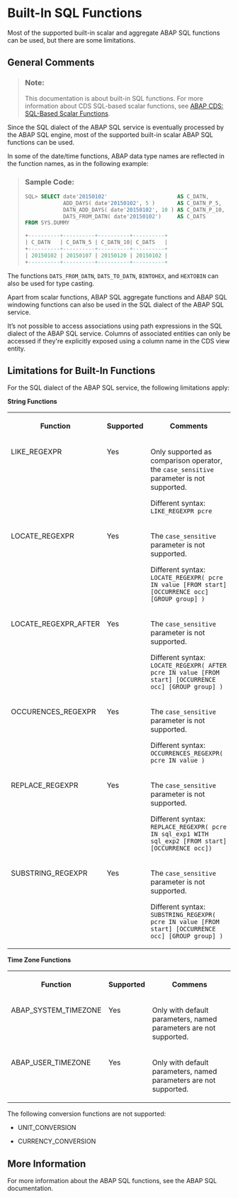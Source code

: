 <!-- loio7bf302022e7a493eadf0998850c194d5 -->

# Built-In SQL Functions

Most of the supported built-in scalar and aggregate ABAP SQL functions can be used, but there are some limitations.



## General Comments

> ### Note:  
> This documentation is about built-in SQL functions. For more information about CDS SQL-based scalar functions, see [ABAP CDS: SQL-Based Scalar Functions](abap-cds-sql-based-scalar-functions-532dbeb.md).

Since the SQL dialect of the ABAP SQL service is eventually processed by the ABAP SQL engine, most of the supported built-in scalar ABAP SQL functions can be used.

In some of the date/time functions, ABAP data type names are reflected in the function names, as in the following example:

> ### Sample Code:  
> ```sql
> SQL> SELECT date'20150102'                      AS C_DATN,
>             ADD_DAYS( date'20150102', 5 )       AS C_DATN_P_5, 
>             DATN_ADD_DAYS( date'20150102', 10 ) AS C_DATN_P_10,
>             DATS_FROM_DATN( date'20150102')     AS C_DATS
> FROM SYS.DUMMY
> 
> +----------+----------+----------+----------+
> | C_DATN   | C_DATN_5 | C_DATN_10| C_DATS   |
> +----------+----------+----------+----------+
> | 20150102 | 20150107 | 20150120 | 20150102 |
> +----------+----------+----------+----------+
> 
> ```

The functions `DATS_FROM_DATN`, `DATS_TO_DATN`, `BINTOHEX`, and `HEXTOBIN` can also be used for type casting.

Apart from scalar functions, ABAP SQL aggregate functions and ABAP SQL windowing functions can also be used in the SQL dialect of the ABAP SQL service.

It’s not possible to access associations using path expressions in the SQL dialect of the ABAP SQL service. Columns of associated entities can only be accessed if they're explicitly exposed using a column name in the CDS view entity.



<a name="loio7bf302022e7a493eadf0998850c194d5__section_sgx_fcz_qwb"/>

## Limitations for Built-In Functions

For the SQL dialect of the ABAP SQL service, the following limitations apply:

**String Functions**


<table>
<tr>
<th valign="top">

Function

</th>
<th valign="top">

Supported

</th>
<th valign="top">

Comments

</th>
</tr>
<tr>
<td valign="top">

LIKE\_REGEXPR

</td>
<td valign="top">

Yes

</td>
<td valign="top">

Only supported as comparison operator, the `case_sensitive` parameter is not supported.

Different syntax: `LIKE_REGEXPR pcre`

</td>
</tr>
<tr>
<td valign="top">

LOCATE\_REGEXPR

</td>
<td valign="top">

Yes

</td>
<td valign="top">

The `case_sensitive` parameter is not supported.

Different syntax: `LOCATE_REGEXPR( pcre IN value [FROM start] [OCCURRENCE occ] [GROUP group] )`

</td>
</tr>
<tr>
<td valign="top">

LOCATE\_REGEXPR\_AFTER

</td>
<td valign="top">

Yes

</td>
<td valign="top">

The `case_sensitive` parameter is not supported.

Different syntax: `LOCATE_REGEXPR( AFTER pcre IN value [FROM start] [OCCURRENCE occ] [GROUP group] )`

</td>
</tr>
<tr>
<td valign="top">

OCCURENCES\_REGEXPR

</td>
<td valign="top">

Yes

</td>
<td valign="top">

The `case_sensitive` parameter is not supported.

Different syntax: `OCCURRENCES_REGEXPR( pcre IN value )`

</td>
</tr>
<tr>
<td valign="top">

REPLACE\_REGEXPR

</td>
<td valign="top">

Yes

</td>
<td valign="top">

The `case_sensitive` parameter is not supported.

Different syntax: `REPLACE_REGEXPR( pcre IN sql_exp1 WITH sql_exp2 [FROM start] [OCCURRENCE occ])`

</td>
</tr>
<tr>
<td valign="top">

SUBSTRING\_REGEXPR

</td>
<td valign="top">

Yes

</td>
<td valign="top">

The `case_sensitive` parameter is not supported.

Different syntax: `SUBSTRING_REGEXPR( pcre IN value [FROM start] [OCCURRENCE occ] [GROUP group] )`

</td>
</tr>
</table>

**Time Zone Functions**


<table>
<tr>
<th valign="top">

Function

</th>
<th valign="top">

Supported

</th>
<th valign="top">

Commens

</th>
</tr>
<tr>
<td valign="top">

ABAP\_SYSTEM\_TIMEZONE

</td>
<td valign="top">

Yes

</td>
<td valign="top">

Only with default parameters, named parameters are not supported.

</td>
</tr>
<tr>
<td valign="top">

ABAP\_USER\_TIMEZONE

</td>
<td valign="top">

Yes

</td>
<td valign="top">

Only with default parameters, named parameters are not supported.

</td>
</tr>
</table>

The following conversion functions are not supported:

-   UNIT\_CONVERSION

-   CURRENCY\_CONVERSION




<a name="loio7bf302022e7a493eadf0998850c194d5__section_qkv_kcz_qwb"/>

## More Information

For more information about the ABAP SQL functions, see the ABAP SQL documentation.

